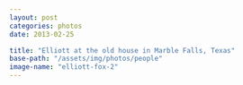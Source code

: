 ```yaml
---
layout: post
categories: photos
date: 2013-02-25

title: "Elliott at the old house in Marble Falls, Texas"
base-path: "/assets/img/photos/people"
image-name: "elliott-fox-2"
---
```

